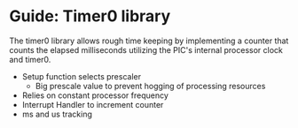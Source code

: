 Guide: Timer0 library
=====================

The timer0 library allows rough time keeping by implementing a counter that counts the elapsed milliseconds
utilizing the PIC's internal processor clock and timer0.

- Setup function selects prescaler
    - Big prescale value to prevent hogging of processing resources
- Relies on constant processor frequency
- Interrupt Handler to increment counter
- ms and us tracking